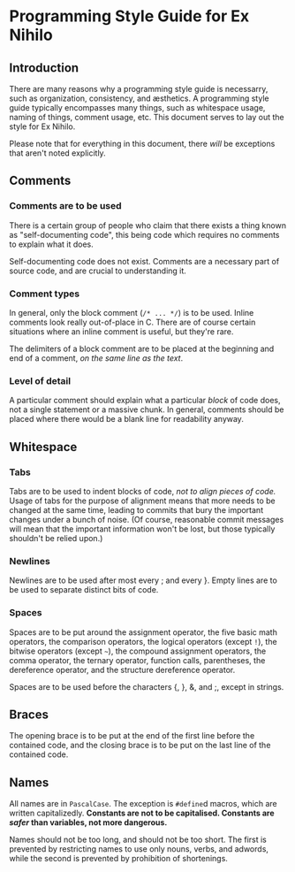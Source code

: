 # Programming Style Guide for Ex Nihilo

## Introduction

There are many reasons why a programming style guide is necessarry, such as organization, consistency, and æsthetics.  A programming style guide typically encompasses many things, such as whitespace usage, naming of things, comment usage, etc.  This document serves to lay out the style for Ex Nihilo.

Please note that for everything in this document, there _will_ be exceptions that aren't noted explicitly.

## Comments

### Comments are to be used

There is a certain group of people who claim that there exists a thing known as "self-documenting code", this being code which requires no comments to explain what it does.

Self-documenting code does not exist.  Comments are a necessary part of source code, and are crucial to understanding it.

### Comment types

In general, only the block comment (`/* ... */`) is to be used.  Inline comments look really out-of-place in C.  There are of course certain situations where an inline comment is useful, but they're rare.

The delimiters of a block comment are to be placed at the beginning and end of a comment, _on the same line as the text_.

### Level of detail

A particular comment should explain what a particular _block_ of code does, not a single statement or a massive chunk.  In general, comments should be placed where there would be a blank line for readability anyway.

## Whitespace

### Tabs

Tabs are to be used to indent blocks of code, _not to align pieces of code._  Usage of tabs for the purpose of alignment means that more needs to be changed at the same time, leading to commits that bury the important changes under a bunch of noise.  (Of course, reasonable commit messages will mean that the important information won't be lost, but those typically shouldn't be relied upon.)

### Newlines

Newlines are to be used after most every ; and every }.  Empty lines are to be used to separate distinct bits of code.

### Spaces

Spaces are to be put around the assignment operator, the five basic math operators, the comparison operators, the logical operators (except `!`), the bitwise operators (except `~`), the compound assignment operators, the comma operator, the ternary operator, function calls, parentheses, the dereference operator, and the structure dereference operator.

Spaces are to be used before the characters {, }, &, and ;, except in strings.

## Braces

The opening brace is to be put at the end of the first line before the contained code, and the closing brace is to be put on the last line of the contained code.

## Names

All names are in `PascalCase`.  The exception is `#define`d macros, which are written capitalizedly.  **Constants are not to be capitalised.  Constants are _safer_ than variables, not more dangerous.**

Names should not be too long, and should not be too short.  The first is prevented by restricting names to use only nouns, verbs, and adwords, while the second is prevented by prohibition of shortenings.
